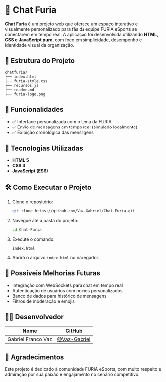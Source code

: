 # 🐾 Chat Furia


**Chat Furia** é um projeto web que oferece um espaço interativo e visualmente personalizado para fãs da equipe FURIA eSports se conectarem em tempo real. A aplicação foi desenvolvida utilizando **HTML, CSS e JavaScript puro**, com foco em simplicidade, desempenho e identidade visual da organização.


## 📁 Estrutura do Projeto


```
chatfuria/
├── index.html
├── furia-style.css
├── recursos.js
├── readme.md
├── furia-logo.png

```


## 🚀 Funcionalidades


- ✅ Interface personalizada com o tema da FURIA
- ✅ Envio de mensagens em tempo real (simulado localmente)
- ✅ Exibição cronológica das mensagens


## 🎨 Tecnologias Utilizadas

- **HTML 5**
- **CSS 3**
- **JavaScript (ES6)**


## 🛠️ Como Executar o Projeto


1. Clone o repositório:
   ```bash
   git clone https://github.com/Vaz-Gabriel/Chat-Furia.git
   ```

   
2. Navegue até a pasta do projeto:
   ```bash
   cd Chat-Furia
   ```


3. Execute o comando:
   ```bash
   index.html
   ```

   
4. Abrirá o arquivo `index.html` no navegador.


## 📌 Possíveis Melhorias Futuras


- Integração com WebSockets para chat em tempo real
- Autenticação de usuários com nomes personalizados
- Banco de dados para histórico de mensagens
- Filtros de moderação e emojis


## 👨‍💻 Desenvolvedor


| Nome     | GitHub                           |
|----------|----------------------------------|
| Gabriel Franco Vaz | [@Vaz-Gabriel](https://github.com/Vaz-Gabriel) |


## 🖤 Agradecimentos


Este projeto é dedicado à comunidade FURIA eSports, com muito respeito e admiração por sua paixão e engajamento no cenário competitivo.
